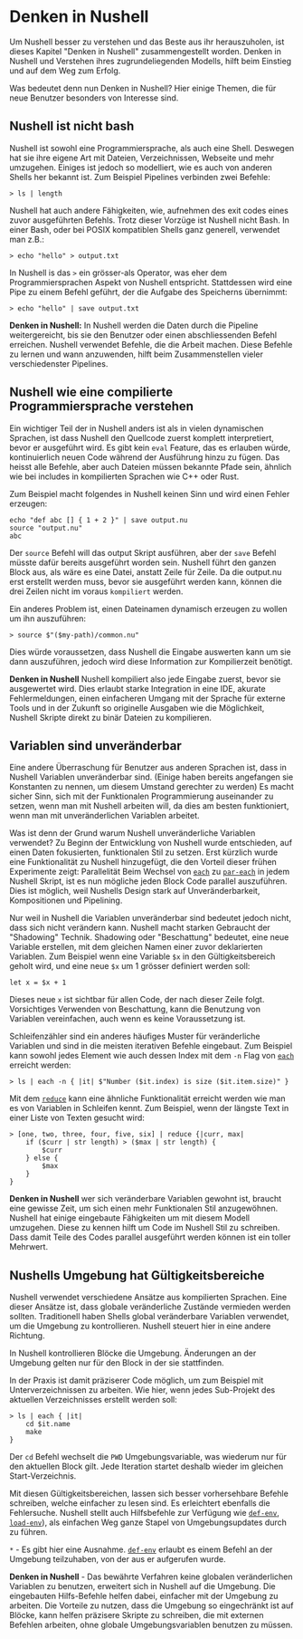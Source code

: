 # Denken in Nushell

Um Nushell besser zu verstehen und das Beste aus ihr herauszuholen, ist dieses Kapitel "Denken in Nushell" zusammengestellt worden.
Denken in Nushell und Verstehen ihres zugrundeliegenden Modells, hilft beim Einstieg und auf dem Weg zum Erfolg.

Was bedeutet denn nun Denken in Nushell? Hier einige Themen, die für neue Benutzer besonders von Interesse sind.

## Nushell ist nicht bash

Nushell ist sowohl eine Programmiersprache, als auch eine Shell. Deswegen hat sie ihre eigene Art mit Dateien, Verzeichnissen, Webseite und mehr umzugehen.
Einiges ist jedoch so modelliert, wie es auch von anderen Shells her bekannt ist. Zum Beispiel Pipelines verbinden zwei Befehle:

```
> ls | length
```

Nushell hat auch andere Fähigkeiten, wie, aufnehmen des exit codes eines zuvor ausgeführten Befehls.
Trotz dieser Vorzüge ist Nushell nicht Bash. In einer Bash, oder bei POSIX kompatiblen Shells ganz generell, verwendet man z.B.:

```
> echo "hello" > output.txt
```

In Nushell is das `>` ein grösser-als Operator, was eher dem Programmiersprachen Aspekt von Nushell entspricht.
Stattdessen wird eine Pipe zu einem Befehl geführt, der die Aufgabe des Speicherns übernimmt:

```
> echo "hello" | save output.txt
```

**Denken in Nushell:** In Nushell werden die Daten durch die Pipeline weitergereicht, bis sie den Benutzer oder einen abschliessenden Befehl erreichen.
Nushell verwendet Befehle, die die Arbeit machen. Diese Befehle zu lernen und wann anzuwenden, hilft beim Zusammenstellen vieler verschiedenster Pipelines.

## Nushell wie eine compilierte Programmiersprache verstehen

Ein wichtiger Teil der in Nushell anders ist als in vielen dynamischen Sprachen, ist dass Nushell den Quellcode zuerst komplett interpretiert,
bevor er ausgeführt wird. Es gibt kein `eval` Feature, das es erlauben würde, kontinuierlich neuen Code während der Ausführung hinzu zu fügen.
Das heisst alle Befehle, aber auch Dateien müssen bekannte Pfade sein, ähnlich wie bei includes in kompilierten Sprachen wie C++ oder Rust.

Zum Beispiel macht folgendes in Nushell keinen Sinn und wird einen Fehler erzeugen:

```
echo "def abc [] { 1 + 2 }" | save output.nu
source "output.nu"
abc
```

Der `source` Befehl will das output Skript ausführen, aber der `save` Befehl müsste dafür bereits ausgeführt worden sein.
Nushell führt den ganzen Block aus, als wäre es eine Datei, anstatt Zeile für Zeile. Da die output.nu erst erstellt werden muss,
bevor sie ausgeführt werden kann, können die drei Zeilen nicht im voraus `kompiliert` werden.

Ein anderes Problem ist, einen Dateinamen dynamisch erzeugen zu wollen um ihn auszuführen:

```
> source $"($my-path)/common.nu"
```

Dies würde voraussetzen, dass Nushell die Eingabe auswerten kann um sie dann auszuführen, jedoch wird diese Information zur Kompilierzeit benötigt.

**Denken in Nushell** Nushell kompiliert also jede Eingabe zuerst, bevor sie ausgewertet wird.
Dies erlaubt starke Integration in eine IDE, akurate Fehlermeldungen, einen einfacheren Umgang mit der Sprache für externe Tools
und in der Zukunft so originelle Ausgaben wie die Möglichkeit, Nushell Skripte direkt zu binär Dateien zu kompilieren.

## Variablen sind unveränderbar

Eine andere Überraschung für Benutzer aus anderen Sprachen ist, dass in Nushell Variablen unveränderbar sind.
(Einige haben bereits angefangen sie Konstanten zu nennen, um diesem Umstand gerechter zu werden)
Es macht sicher Sinn, sich mit der Funktionalen Programmierung auseinander zu setzen, wenn man mit Nushell arbeiten will,
da dies am besten funktioniert, wenn man mit unveränderlichen Variablen arbeitet.

Was ist denn der Grund warum Nushell unveränderliche Variablen verwendet? Zu Beginn der Entwicklung von Nushell wurde entschieden, auf einen Daten fokusierten,
funktionalen Stil zu setzen. Erst kürzlich wurde eine Funktionalität zu Nushell hinzugefügt, die den Vorteil dieser frühen Experimente zeigt: Parallelität
Beim Wechsel von [`each`](/book/commands/each.md) zu [`par-each`](/book/commands/par-each.md) in jedem Nushell Skript, ist es nun mögliche jeden Block Code parallel auszuführen.
Dies ist möglich, weil Nushells Design stark auf Unveränderbarkeit, Kompositionen und Pipelining.

Nur weil in Nushell die Variablen unveränderbar sind bedeutet jedoch nicht, dass sich nicht verändern kann. Nushell macht starken Gebraucht der "Shadowing" Technik.
Shadowing oder "Beschattung" bedeutet, eine neue Variable erstellen, mit dem gleichen Namen einer zuvor deklarierten Variablen.
Zum Beispiel wenn eine Variable `$x` in den Gültigkeitsbereich geholt wird, und eine neue `$x` um 1 grösser definiert werden soll:

```
let x = $x + 1
```

Dieses neue `x` ist sichtbar für allen Code, der nach dieser Zeile folgt. Vorsichtiges Verwenden von Beschattung, kann die Benutzung von Variablen vereinfachen,
auch wenn es keine Voraussetzung ist.

Schleifenzähler sind ein anderes häufiges Muster für veränderliche Variablen und sind in die meisten iterativen Befehle eingebaut.
Zum Beispiel kann sowohl jedes Element wie auch dessen Index mit dem `-n` Flag von [`each`](/book/commands/each.md) erreicht werden:

```
> ls | each -n { |it| $"Number ($it.index) is size ($it.item.size)" }
```

Mit dem [`reduce`](/book/commands/reduce.md) kann eine ähnliche Funktionalität erreicht werden wie man es von Variablen in Schleifen kennt.
Zum Beispiel, wenn der längste Text in einer Liste von Texten gesucht wird:

```
> [one, two, three, four, five, six] | reduce {|curr, max|
    if ($curr | str length) > ($max | str length) {
        $curr
    } else {
        $max
    }
}
```

**Denken in Nushell** wer sich veränderbare Variablen gewohnt ist, braucht eine gewisse Zeit, um sich einen mehr Funktionalen Stil anzugewöhnen.
Nushell hat einige eingebaute Fähigkeiten um mit diesem Modell umzugehen. Diese zu kennen hilft um Code im Nushell Stil zu schreiben.
Dass damit Teile des Codes parallel ausgeführt werden können ist ein toller Mehrwert.

## Nushells Umgebung hat Gültigkeitsbereiche

Nushell verwendet verschiedene Ansätze aus kompilierten Sprachen. Eine dieser Ansätze ist, dass globale veränderliche Zustände vermieden werden sollten.
Traditionell haben Shells global veränderbare Variablen verwendet, um die Umgebung zu kontrollieren. Nushell steuert hier in eine andere Richtung.

In Nushell kontrollieren Blöcke die Umgebung. Änderungen an der Umgebung gelten nur für den Block in der sie stattfinden.

In der Praxis ist damit präziserer Code möglich, um zum Beispiel mit Unterverzeichnissen zu arbeiten. Wie hier, wenn jedes Sub-Projekt des aktuellen Verzeichnisses
erstellt werden soll:

```
> ls | each { |it|
    cd $it.name
    make
}
```

Der `cd` Befehl wechselt die `PWD` Umgebungsvariable, was wiederum nur für den aktuellen Block gilt.
Jede Iteration startet deshalb wieder im gleichen Start-Verzeichnis.

Mit diesen Gültigkeitsbereichen, lassen sich besser vorhersehbare Befehle schreiben, welche einfacher zu lesen sind. Es erleichtert ebenfalls die Fehlersuche.
Nushell stellt auch Hilfsbefehle zur Verfügung wie [`def-env`](/book/commands/def-env.md), [`load-env`](/book/commands/load-env.md)), als einfachen Weg ganze Stapel von Umgebungsupdates durch zu führen.

`*` - Es gibt hier eine Ausnahme. [`def-env`](/book/commands/def-env.md) erlaubt es einem Befehl an der Umgebung teilzuhaben, von der aus er aufgerufen wurde.

**Denken in Nushell** - Das bewährte Verfahren keine globalen veränderlichen Variablen zu benutzen, erweitert sich in Nushell auf die Umgebung.
Die eingebauten Hilfs-Befehle helfen dabei, einfacher mit der Umgebung zu arbeiten.
Die Vorteile zu nutzen, dass die Umgebung so eingechränkt ist auf Blöcke, kann helfen präzisere Skripte zu schreiben, die mit externen Befehlen arbeiten,
ohne globale Umgebungsvariablen benutzen zu müssen.
